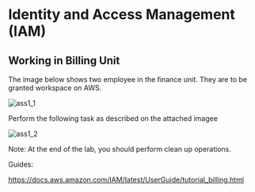 # Identity and Access Management (IAM)

## Working in Billing Unit

The image below shows two employee in the finance unit. They are to be granted workspace on AWS. 

![ass1_1](/labwork/ass1_1.png)

Perform the following task as described on the attached imagee


![ass1_2](/labwork/ass1_2.png)


Note:
At the end of the lab, you should perform clean up operations.




Guides:

https://docs.aws.amazon.com/IAM/latest/UserGuide/tutorial_billing.html
